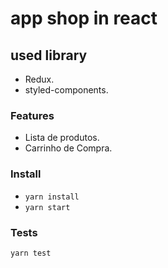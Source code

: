 # app shop in react

## used library

- Redux.
- styled-components.

### Features

- Lista de produtos.
- Carrinho de Compra.

### Install

- `yarn install`
- `yarn start`

### Tests

`yarn test`
